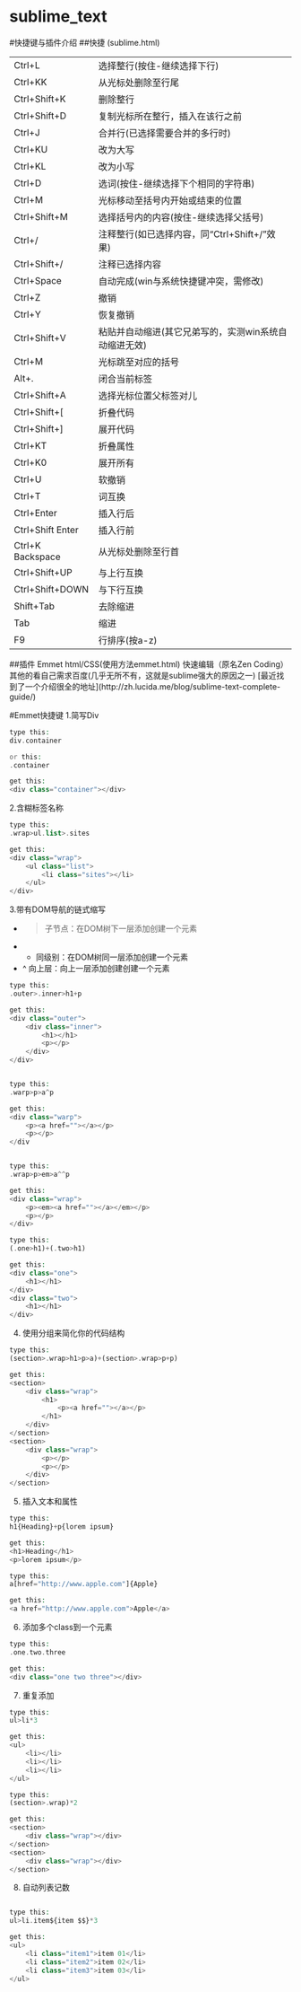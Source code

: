 sublime_text
============

#快捷键与插件介绍
##快捷
(sublime.html)
<table>
    <tr>
			<td>Ctrl+L</td>
			<td>选择整行(按住-继续选择下行)</td>
		</tr>
		<tr>
			<td>Ctrl+KK</td>
			<td>从光标处删除至行尾</td>
		</tr>
		<tr>
			<td>Ctrl+Shift+K</td>
			<td>删除整行</td>
		</tr>
		<tr>
			<td>Ctrl+Shift+D</td>
			<td>复制光标所在整行，插入在该行之前</td>
		</tr>
		<tr>
			<td>Ctrl+J</td>
			<td>合并行(已选择需要合并的多行时)</td>
		</tr>
		<tr>
			<td>Ctrl+KU</td>
			<td>改为大写</td>
		</tr>
		<tr>
			<td>Ctrl+KL</td>
			<td>改为小写</td>
		</tr>
		<tr>
			<td>Ctrl+D</td>
			<td>选词(按住-继续选择下个相同的字符串)</td>
		</tr>
		<tr>
			<td>Ctrl+M</td>
			<td>光标移动至括号内开始或结束的位置</td>
		</tr>
		<tr>
			<td>Ctrl+Shift+M</td>
			<td>选择括号内的内容(按住-继续选择父括号)</td>
		</tr>
		<tr>
			<td>Ctrl+/</td>
			<td>注释整行(如已选择内容，同“Ctrl+Shift+/”效果)</td>
		</tr>
		<tr>
			<td>Ctrl+Shift+/</td>
			<td>注释已选择内容</td>
		</tr>
		<tr>
			<td>Ctrl+Space</td>
			<td>自动完成(win与系统快捷键冲突，需修改)</td>
		</tr>
		<tr>
			<td>Ctrl+Z</td>
			<td>撤销</td>
		</tr>
		<tr>
			<td>Ctrl+Y</td>
			<td>恢复撤销</td>
		</tr>
		<tr>
			<td>Ctrl+Shift+V</td>
			<td>粘贴并自动缩进(其它兄弟写的，实测win系统自动缩进无效)</td>
		</tr>
		<tr>
			<td>Ctrl+M</td>
			<td>光标跳至对应的括号</td>
		</tr>
		<tr>
			<td>Alt+.</td>
			<td>闭合当前标签</td>
		</tr>
		<tr>
			<td>Ctrl+Shift+A</td>
			<td>选择光标位置父标签对儿</td>
		</tr>
		<tr>
			<td>Ctrl+Shift+[</td>
			<td>折叠代码</td>
		</tr>
		<tr>
			<td>Ctrl+Shift+]</td>
			<td>展开代码</td>
		</tr>
		<tr>
			<td>Ctrl+KT</td>
			<td>折叠属性</td>
		</tr>
		<tr>
			<td>Ctrl+K0</td>
			<td>展开所有</td>
		</tr>
		<tr>
			<td>Ctrl+U</td>
			<td>软撤销</td>
		</tr>
		<tr>
			<td>Ctrl+T</td>
			<td>词互换</td>
		</tr>
		<tr>
			<td>Ctrl+Enter</td>
			<td>插入行后</td>
		</tr>
		<tr>
			<td>Ctrl+Shift Enter</td>
			<td>插入行前</td>
		</tr>
		<tr>
			<td>Ctrl+K Backspace</td>
			<td>从光标处删除至行首</td>
		</tr>
		<tr>
			<td>Ctrl+Shift+UP</td>
			<td>与上行互换</td>
		</tr>
		<tr>
			<td>Ctrl+Shift+DOWN</td>
			<td>与下行互换</td>
		</tr>
		<tr>
			<td>Shift+Tab</td>
			<td>去除缩进</td>
		</tr>
		<tr>
			<td>Tab</td>
			<td>缩进</td>
		</tr>
		<tr>
			<td>F9</td>
			<td>行排序(按a-z)</td>
		</tr>
</table>
##插件
Emmet html/CSS(使用方法emmet.html)  
快速编辑（原名Zen Coding）  
其他的看自己需求百度(几乎无所不有，这就是sublime强大的原因之一)
[最近找到了一个介绍很全的地址](http://zh.lucida.me/blog/sublime-text-complete-guide/)

#Emmet快捷键
1.简写Div
```php
type this:
div.container

or this:
.container

get this:
<div class="container"></div>
```

2.含糊标签名称
```php
type this:
.wrap>ul.list>.sites

get this:
<div class="wrap">
	<ul class="list">
		<li class="sites"></li>
	</ul>
</div>
```

3.带有DOM导航的链式缩写
* > 子节点：在DOM树下一层添加创建一个元素
* + 同级别：在DOM树同一层添加创建一个元素
* ^ 向上层：向上一层添加创建创建一个元素

```php
type this:
.outer>.inner>h1+p

get this:
<div class="outer">
	<div class="inner">
		<h1></h1>
		<p></p>
	</div>
</div>


type this:
.warp>p>a^p

get this:
<div class="warp">
	<p><a href=""></a></p>
	<p></p>
</div


type this:
.wrap>p>em>a^^p

get this:
<div class="wrap">
	<p><em><a href=""></a></em></p>
	<p></p>
</div>

type this:
(.one>h1)+(.two>h1)

get this:
<div class="one">
	<h1></h1>
</div>
<div class="two">
	<h1></h1>
</div>
```

4. 使用分组来简化你的代码结构
```php
type this:
(section>.wrap>h1>p>a)+(section>.wrap>p+p)

get this:
<section>
	<div class="wrap">
		<h1>
			<p><a href=""></a></p>
		</h1>
	</div>
</section>
<section>
	<div class="wrap">
		<p></p>
		<p></p>
	</div>
</section>
```

5. 插入文本和属性
```php
type this:
h1{Heading}+p{lorem ipsum}

get this:
<h1>Heading</h1>
<p>lorem ipsum</p>

type this:
a[href="http://www.apple.com"]{Apple}

get this:
<a href="http://www.apple.com">Apple</a>
```
6. 添加多个class到一个元素
```php
type this:
.one.two.three

get this:
<div class="one two three"></div>
```

7.  重复添加
```php
type this:
ul>li*3

get this:
<ul>
	<li></li>
	<li></li>
	<li></li>
</ul>

type this:
(section>.wrap)*2

get this:
<section>
	<div class="wrap"></div>
</section>
<section>
	<div class="wrap"></div>
</section>
```

8. 自动列表记数
```php

type this:
ul>li.item${item $$}*3

get this:
<ul>
	<li class="item1">item 01</li>
	<li class="item2">item 02</li>
	<li class="item3">item 03</li>
</ul>
```


